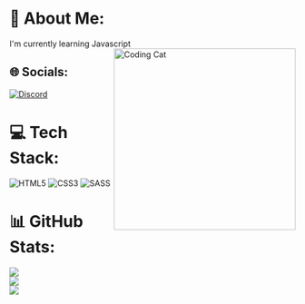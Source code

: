 # 💫 About Me:
I'm currently learning Javascript
<img src="https://c.tenor.com/G8F8DlwfCbQAAAAC/tenor.gif" width="320" alt="Coding Cat" align="right">

## 🌐 Socials:
[![Discord](https://img.shields.io/badge/Discord-%237289DA.svg?logo=discord&logoColor=white)](https://discord.com/users/574294846592909332) 

# 💻 Tech Stack:
![HTML5](https://img.shields.io/badge/html5-%23E34F26.svg?style=for-the-badge&logo=html5&logoColor=white) ![CSS3](https://img.shields.io/badge/css3-%231572B6.svg?style=for-the-badge&logo=css3&logoColor=white) ![SASS](https://img.shields.io/badge/SASS-hotpink.svg?style=for-the-badge&logo=SASS&logoColor=white)
# 📊 GitHub Stats:
![](https://github-readme-stats.vercel.app/api?username=thorocket&theme=dark&hide_border=true&include_all_commits=false&count_private=false)<br/>
![](https://github-readme-streak-stats.herokuapp.com/?user=thorocket&theme=dark&hide_border=true)<br/>
![](https://github-readme-stats.vercel.app/api/top-langs/?username=thorocket&theme=dark&hide_border=true&include_all_commits=false&count_private=false&layout=compact)

<!-- Proudly created with GPRM ( https://gprm.itsvg.in ) -->
